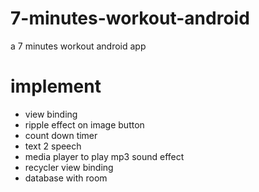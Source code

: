 # 7-minutes-workout-android
a 7 minutes workout android app

# implement
- view binding
- ripple effect on image button
- count down timer
- text 2 speech
- media player to play mp3 sound effect
- recycler view binding
- database with room